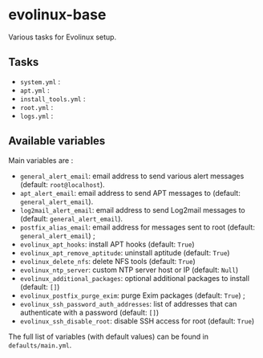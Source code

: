 # evolinux-base

Various tasks for Evolinux setup.

## Tasks

* `system.yml` :
* `apt.yml` :
* `install_tools.yml` :
* `root.yml` :
* `logs.yml` :

## Available variables

Main variables are :

* `general_alert_email`: email address to send various alert messages (default: `root@localhost`).
* `apt_alert_email`: email address to send APT messages to (default: `general_alert_email`).
* `log2mail_alert_email`: email address to send Log2mail messages to (default: `general_alert_email`).
* `postfix_alias_email`: email address for messages sent to root (default: `general_alert_email`) ;
* `evolinux_apt_hooks`: install APT hooks (default: `True`)
* `evolinux_apt_remove_aptitude`: uninstall aptitude (default: `True`)
* `evolinux_delete_nfs`: delete NFS tools (default: `True`)
* `evolinux_ntp_server`: custom NTP server host or IP (default: `Null`)
* `evolinux_additional_packages`: optional additional packages to install (default: `[]`)
* `evolinux_postfix_purge_exim`: purge Exim packages (default: `True`) ;
* `evolinux_ssh_password_auth_addresses`: list of addresses that can authenticate with a password (default: `[]`)
* `evolinux_ssh_disable_root`: disable SSH access for root (default: `True`)

The full list of variables (with default values) can be found in `defaults/main.yml`.
